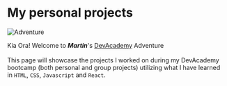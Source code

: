 # My personal projects 
![Adventure](https://img.freepik.com/free-vector/flat-adventure-background-with-mountains_23-2149045825.jpg)

 Kia Ora! Welcome to **_Martin_**'s [DevAcademy](https://devacademy.co.nz/?gclid=Cj0KCQjw27mhBhC9ARIsAIFsETFIM6MFVhEWNHE4phYaLm9LgSWBypcddty_tVSasadIbnbMHGabW9oaAiFtEALw_wcB) Adventure  
&nbsp;    
This page will showcase the projects I worked on during my DevAcademy bootcamp (both personal and group projects) utilizing what I have learned in `HTML`, `CSS`, `Javascript` and `React`.   
&nbsp;  
